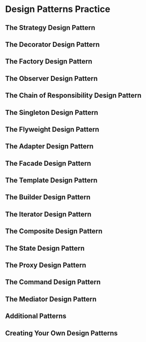 # Design Patterns Practice

## The Strategy Design Pattern

## The Decorator Design Pattern

## The Factory Design Pattern

## The Observer Design Pattern

## The Chain of Responsibility Design Pattern

## The Singleton Design Pattern

## The Flyweight Design Pattern

## The Adapter Design Pattern

## The Facade Design Pattern

## The Template Design Pattern

## The Builder Design Pattern

## The Iterator Design Pattern

## The Composite Design Pattern

## The State Design Pattern

## The Proxy Design Pattern

## The Command Design Pattern

## The Mediator Design Pattern

## Additional Patterns

## Creating Your Own Design Patterns


